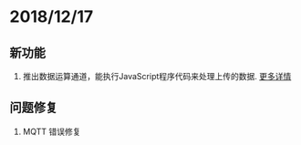 # 2018/12/17

## 新功能
1. 推出数据运算通道，能执行JavaScript程序代码来处理上传的数据. [更多详情](../tutorial/function_data_channel_tutorial)

## 问题修复
1. MQTT 错误修复

